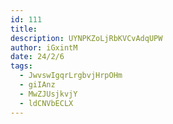 ```yaml
---
id: 111
title: 
description: UYNPKZoLjRbKVCvAdqUPW
author: iGxintM
date: 24/2/6
tags:
  - JwvswIgqrLrgbvjHrpOHm
  - giIAnz
  - MwZJUsjkvjY
  - ldCNVbECLX
---
```


